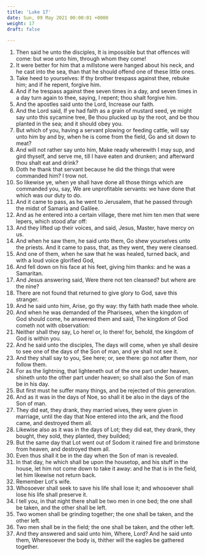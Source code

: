 ```yaml
---
title: 'Luke 17'
date: Sun, 09 May 2021 00:00:01 +0000
weight: 17
draft: false
  
---
```


1. Then said he unto the disciples, It is impossible but that offences will come: but woe unto him, through whom they come!
2. It were better for him that a millstone were hanged about his neck, and he cast into the sea, than that he should offend one of these little ones.
3. Take heed to yourselves: If thy brother trespass against thee, rebuke him; and if he repent, forgive him.
4. And if he trespass against thee seven times in a day, and seven times in a day turn again to thee, saying, I repent; thou shalt forgive him.
5. And the apostles said unto the Lord, Increase our faith.
6. And the Lord said, If ye had faith as a grain of mustard seed, ye might say unto this sycamine tree, Be thou plucked up by the root, and be thou planted in the sea; and it should obey you.
7. But which of you, having a servant plowing or feeding cattle, will say unto him by and by, when he is come from the field, Go and sit down to meat?
8. And will not rather say unto him, Make ready wherewith I may sup, and gird thyself, and serve me, till I have eaten and drunken; and afterward thou shalt eat and drink?
9. Doth he thank that servant because he did the things that were commanded him? I trow not.
10. So likewise ye, when ye shall have done all those things which are commanded you, say, We are unprofitable servants: we have done that which was our duty to do.
11. And it came to pass, as he went to Jerusalem, that he passed through the midst of Samaria and Galilee.
12. And as he entered into a certain village, there met him ten men that were lepers, which stood afar off:
13. And they lifted up their voices, and said, Jesus, Master, have mercy on us.
14. And when he saw them, he said unto them, Go shew yourselves unto the priests. And it came to pass, that, as they went, they were cleansed.
15. And one of them, when he saw that he was healed, turned back, and with a loud voice glorified God,
16. And fell down on his face at his feet, giving him thanks: and he was a Samaritan.
17. And Jesus answering said, Were there not ten cleansed? but where are the nine?
18. There are not found that returned to give glory to God, save this stranger.
19. And he said unto him, Arise, go thy way: thy faith hath made thee whole.
20. And when he was demanded of the Pharisees, when the kingdom of God should come, he answered them and said, The kingdom of God cometh not with observation:
21. Neither shall they say, Lo here! or, lo there! for, behold, the kingdom of God is within you.
22. And he said unto the disciples, The days will come, when ye shall desire to see one of the days of the Son of man, and ye shall not see it.
23. And they shall say to you, See here; or, see there: go not after them, nor follow them.
24. For as the lightning, that lighteneth out of the one part under heaven, shineth unto the other part under heaven; so shall also the Son of man be in his day.
25. But first must he suffer many things, and be rejected of this generation.
26. And as it was in the days of Noe, so shall it be also in the days of the Son of man.
27. They did eat, they drank, they married wives, they were given in marriage, until the day that Noe entered into the ark, and the flood came, and destroyed them all.
28. Likewise also as it was in the days of Lot; they did eat, they drank, they bought, they sold, they planted, they builded;
29. But the same day that Lot went out of Sodom it rained fire and brimstone from heaven, and destroyed them all.
30. Even thus shall it be in the day when the Son of man is revealed.
31. In that day, he which shall be upon the housetop, and his stuff in the house, let him not come down to take it away: and he that is in the field, let him likewise not return back.
32. Remember Lot's wife.
33. Whosoever shall seek to save his life shall lose it; and whosoever shall lose his life shall preserve it.
34. I tell you, in that night there shall be two men in one bed; the one shall be taken, and the other shall be left.
35. Two women shall be grinding together; the one shall be taken, and the other left.
36. Two men shall be in the field; the one shall be taken, and the other left.
37. And they answered and said unto him, Where, Lord? And he said unto them, Wheresoever the body is, thither will the eagles be gathered together.
